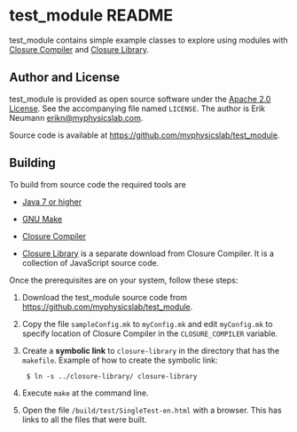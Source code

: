 test_module README
===================
test_module contains simple example classes to explore using modules with
[Closure Compiler](https://github.com/google/closure-compiler) and
[Closure Library](https://github.com/google/closure-library).

Author and License
------------------
test_module is provided as open source software under the
[Apache 2.0 License](http://www.apache.org/licenses/). See the accompanying
file named `LICENSE`. The author is Erik Neumann <erikn@myphysicslab.com>.

Source code is available at <https://github.com/myphysicslab/test_module>.


Building
--------

To build from source code the required tools are

+ [Java 7 or higher](http://www.java.com)

+ [GNU Make](https://www.gnu.org/software/make/)

+ [Closure Compiler](https://github.com/google/closure-compiler)

+ [Closure Library](https://github.com/google/closure-library) is a separate
    download from Closure Compiler. It is a collection of JavaScript source
    code.

Once the prerequisites are on your system, follow these steps:

1. Download the test_module source code from
    <https://github.com/myphysicslab/test_module>.

2. Copy the file `sampleConfig.mk` to `myConfig.mk` and edit `myConfig.mk` to
    specify location of Closure Compiler in the `CLOSURE_COMPILER` variable.

3. Create a **symbolic link** to `closure-library` in the directory that has
    the `makefile`. Example of how to create the symbolic link:

        $ ln -s ../closure-library/ closure-library

4. Execute `make` at the command line.

5.  Open the file `/build/test/SingleTest-en.html` with a browser. This has
    links to all the files that were built.


